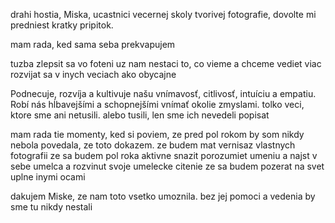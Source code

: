drahi hostia, Miska, ucastnici vecernej skoly tvorivej fotografie, dovolte mi predniest kratky pripitok.

mam rada, ked sama seba prekvapujem

tuzba zlepsit sa vo foteni
uz nam nestaci to, co vieme a chceme vediet viac
rozvijat sa v inych veciach ako obycajne

Podnecuje, rozvíja a kultivuje našu vnímavosť, citlivosť, intuíciu a empatiu. Robí nás hĺbavejšími a schopnejšími vnímať okolie zmyslami.
tolko veci, ktore sme ani netusili. alebo tusili, len sme ich nevedeli popisat

mam rada tie momenty, ked si poviem, ze pred pol rokom by som nikdy nebola povedala, ze toto dokazem.
ze budem mat vernisaz vlastnych fotografii
ze sa budem pol roka aktivne snazit porozumiet umeniu a najst v sebe umelca a rozvinut svoje umelecke citenie
ze sa budem pozerat na svet uplne inymi ocami

dakujem Miske, ze nam toto vsetko umoznila. bez jej pomoci a vedenia by sme tu nikdy nestali